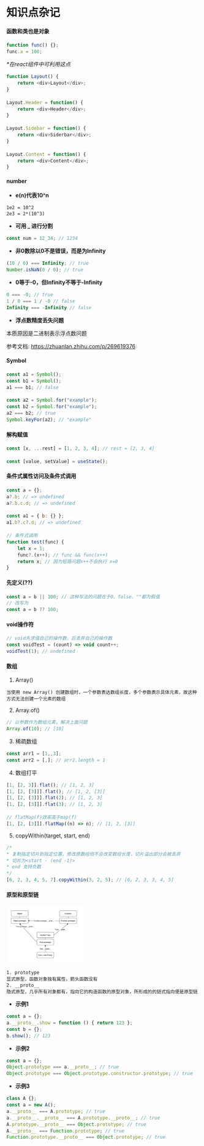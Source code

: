 # 知识点杂记

#### 函数和类也是对象

```javascript
function func() {};
func.a = 100;
```

*\*在react组件中可利用这点*

```javascript
function Layout() {
    return <div>Layout</div>;
}

Layout.Header = function() {
    return <div>Header</div>;
}

Layout.Sidebar = function() {
    return <div>Siderbar</div>;
}

Layout.Content = function() {
    return <div>Content</div>;
}
```

#### number

- **e(n)代表10^n**

```
1e2 = 10^2
2e3 = 2*(10^3)
```

- **可用 _ 进行分割**

```javascript
const num = 12_34; // 1234
```

- **非0数除以0不是错误，而是为Infinity**

```javascript
(10 / 0) === Infinity; // true
Number.isNaN(0 / 0); // true
```

- **0等于-0，但Infinity不等于-Infinity**

```javascript
0 === -0; // true
1 / 0 === 1 / -0 // false
Infinity === -Infinity // false
```

- **浮点数精度丢失问题**

本质原因是二进制表示浮点数问题

参考文档: <https://zhuanlan.zhihu.com/p/269619376>

#### Symbol

```javascript
const a1 = Symbol();
const b1 = Symbol();
a1 === b1; // false

const a2 = Symbol.for("example");
const b2 = Symbol.for("example");
a2 === b2; // true
Symbol.keyFor(a2); // "example"
```

#### 解构赋值

```javascript
const [x, ...rest] = [1, 2, 3, 4]; // rest = [2, 3, 4]

const [value, setValue] = useState();
```

#### 条件式属性访问及条件式调用

```javascript
const a = {};
a?.b; // => undefined
a?.b.c.d; // => undefined

const a1 = { b: {} };
a1.b?.c?.d; // => undefined

// 条件式调用
function test(func) {
    let x = 1;
    func?.(x++); // func && func(x++)
    return x; // 因为短路问题x++不会执行 x=0
}
```

#### 先定义(??)

```javascript
const a = b || 100; // 这种写法的问题在于0、false、""都为假值
// 改写为
const a = b ?? 100;
```

#### void操作符
```javascript
// void先求值自己的操作数，后丢弃自己的操作数
const voidTest = (count) => void count++;
voidTest(1); // undefined
```

#### 数组

1. Array()

```
当使用 new Array() 创建数组时，一个参数表达数组长度，多个参数表示具体元素，故这种方式无法创建一个元素的数组
```

2. Array.of()

```javascript
// 以参数作为数组元素，解决上面问题
Array.of(10); // [10]
```

3. 稀疏数组

```javascript
const arr1 = [1,,3];
const arr2 = [,]; // arr2.length = 1
```

4. 数组打平

```javascript
[1, [2, 3]].flat(); // [1, 2, 3]
[1, [2, [3]]].flat(); // [1, 2, [3]]
[1, [2, [3]]].flat(2); // [1, 2, 3]
[1, [2, [3]]].flat(3); // [1, 2, 3]

// flatMap(f)效率高于map(f)
[1, [2, [3]]].flatMap((n) => n); // [1, 2, [3]]
```

5. copyWithin(target, start, end)

```javascript
/*
* 复制指定切片到指定位置，修改原数组但不会改变数组长度，切片溢出部分会被丢弃
* 切片为<start - (end -1)>
* end 支持负数
*/
[6, 2, 3, 4, 5, 7].copyWithin(3, 2, 5); // [6, 2, 3, 3, 4, 5]
```

#### 原型和原型链

<img src="./images/prototype.jpg" width="200" />

```
1. prototype
显式原型，函数对象独有属性，箭头函数没有
2. __proto__
隐式原型，几乎所有对象都有，指向它的构造函数的原型对象，所形成的的链式指向便是原型链
```

- __示例1__

```javascript
const a = {};
a.__proto__.show = function () { return 123 };
const b = {};
b.show(); // 123
```

- __示例2__

```javascript
const a = {};
Object.prototype === a.__proto__; // true
Object.prototype === Object.prototype.constructor.prototype; // true
```

- __示例3__

```javascript
class A {};
const a = new A();
a.__proto__ === A.prototype; // true
a.__proto__.__proto__ === A.prototype.__proto__; // true
A.prototype.__proto__ === Object.prototype; // true
A.__proto__ === Function.prototype; // true
Function.prototype.__proto__ === Object.prototype; // true
```
